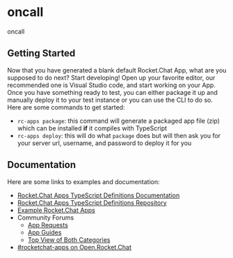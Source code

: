 # oncall
oncall

## Getting Started
Now that you have generated a blank default Rocket.Chat App, what are you supposed to do next?
Start developing! Open up your favorite editor, our recommended one is Visual Studio code,
and start working on your App. Once you have something ready to test, you can either
package it up and manually deploy it to your test instance or you can use the CLI to do so.
Here are some commands to get started:
- `rc-apps package`: this command will generate a packaged app file (zip) which can be installed **if** it compiles with TypeScript
- `rc-apps deploy`: this will do what `package` does but will then ask you for your server url, username, and password to deploy it for you

## Documentation
Here are some links to examples and documentation:
- [Rocket.Chat Apps TypeScript Definitions Documentation](https://rocketchat.github.io/Rocket.Chat.Apps-engine/)
- [Rocket.Chat Apps TypeScript Definitions Repository](https://github.com/RocketChat/Rocket.Chat.Apps-engine)
- [Example Rocket.Chat Apps](https://github.com/graywolf336/RocketChatApps)
- Community Forums
  - [App Requests](https://forums.rocket.chat/c/rocket-chat-apps/requests)
  - [App Guides](https://forums.rocket.chat/c/rocket-chat-apps/guides)
  - [Top View of Both Categories](https://forums.rocket.chat/c/rocket-chat-apps)
- [#rocketchat-apps on Open.Rocket.Chat](https://open.rocket.chat/channel/rocketchat-apps)
